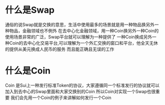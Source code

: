 # 什么是Swap
通俗的说Swap就是交换的意思，生活中使用最多的场景就是用一种物品换另外一种物品，金融领域也不例外
在去中心化金融领域，用一种Coin换另外一种Coin的使用场景非常的广泛，Swap平台就可以理解为一种提供了
一种Coin换成另外一种Coin的去中心化交易平台,可以理解为一个外汇交换的窗口和平台，他全天无休的提供从美元换成人民币的服务
而且能正确且无误的工作


# 什么是Coin
Coin 是Sui上一种发行标准Token的协议，大家遵循同一个标准发行的协议就可以加入到去中心的Swap里面和大家交换别的Coin
所以Coin对实现一个Swap也很重要
我们会先用一个Coin的例子来讲解如何发行一个Coin
